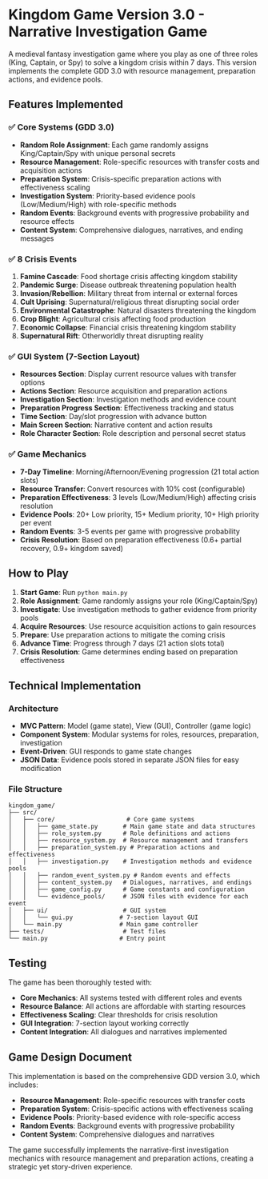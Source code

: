 # Kingdom Game Version 3.0 - Narrative Investigation Game

A medieval fantasy investigation game where you play as one of three roles (King, Captain, or Spy) to solve a kingdom crisis within 7 days. This version implements the complete GDD 3.0 with resource management, preparation actions, and evidence pools.

## Features Implemented

### ✅ Core Systems (GDD 3.0)
- **Random Role Assignment**: Each game randomly assigns King/Captain/Spy with unique personal secrets
- **Resource Management**: Role-specific resources with transfer costs and acquisition actions
- **Preparation System**: Crisis-specific preparation actions with effectiveness scaling
- **Investigation System**: Priority-based evidence pools (Low/Medium/High) with role-specific methods
- **Random Events**: Background events with progressive probability and resource effects
- **Content System**: Comprehensive dialogues, narratives, and ending messages

### ✅ 8 Crisis Events
1. **Famine Cascade**: Food shortage crisis affecting kingdom stability
2. **Pandemic Surge**: Disease outbreak threatening population health
3. **Invasion/Rebellion**: Military threat from internal or external forces
4. **Cult Uprising**: Supernatural/religious threat disrupting social order
5. **Environmental Catastrophe**: Natural disasters threatening the kingdom
6. **Crop Blight**: Agricultural crisis affecting food production
7. **Economic Collapse**: Financial crisis threatening kingdom stability
8. **Supernatural Rift**: Otherworldly threat disrupting reality

### ✅ GUI System (7-Section Layout)
- **Resources Section**: Display current resource values with transfer options
- **Actions Section**: Resource acquisition and preparation actions
- **Investigation Section**: Investigation methods and evidence count
- **Preparation Progress Section**: Effectiveness tracking and status
- **Time Section**: Day/slot progression with advance button
- **Main Screen Section**: Narrative content and action results
- **Role Character Section**: Role description and personal secret status

### ✅ Game Mechanics
- **7-Day Timeline**: Morning/Afternoon/Evening progression (21 total action slots)
- **Resource Transfer**: Convert resources with 10% cost (configurable)
- **Preparation Effectiveness**: 3 levels (Low/Medium/High) affecting crisis resolution
- **Evidence Pools**: 20+ Low priority, 15+ Medium priority, 10+ High priority per event
- **Random Events**: 3-5 events per game with progressive probability
- **Crisis Resolution**: Based on preparation effectiveness (0.6+ partial recovery, 0.9+ kingdom saved)

## How to Play

1. **Start Game**: Run `python main.py`
2. **Role Assignment**: Game randomly assigns your role (King/Captain/Spy)
3. **Investigate**: Use investigation methods to gather evidence from priority pools
4. **Acquire Resources**: Use resource acquisition actions to gain resources
5. **Prepare**: Use preparation actions to mitigate the coming crisis
6. **Advance Time**: Progress through 7 days (21 action slots total)
7. **Crisis Resolution**: Game determines ending based on preparation effectiveness

## Technical Implementation

### Architecture
- **MVC Pattern**: Model (game state), View (GUI), Controller (game logic)
- **Component System**: Modular systems for roles, resources, preparation, investigation
- **Event-Driven**: GUI responds to game state changes
- **JSON Data**: Evidence pools stored in separate JSON files for easy modification

### File Structure
```
kingdom_game/
├── src/
│   ├── core/                    # Core game systems
│   │   ├── game_state.py       # Main game state and data structures
│   │   ├── role_system.py      # Role definitions and actions
│   │   ├── resource_system.py  # Resource management and transfers
│   │   ├── preparation_system.py # Preparation actions and effectiveness
│   │   ├── investigation.py    # Investigation methods and evidence pools
│   │   ├── random_event_system.py # Random events and effects
│   │   ├── content_system.py   # Dialogues, narratives, and endings
│   │   ├── game_config.py      # Game constants and configuration
│   │   └── evidence_pools/     # JSON files with evidence for each event
│   ├── ui/                     # GUI system
│   │   └── gui.py             # 7-section layout GUI
│   └── main.py                # Main game controller
├── tests/                      # Test files
└── main.py                    # Entry point
```

## Testing

The game has been thoroughly tested with:
- **Core Mechanics**: All systems tested with different roles and events
- **Resource Balance**: All actions are affordable with starting resources
- **Effectiveness Scaling**: Clear thresholds for crisis resolution
- **GUI Integration**: 7-section layout working correctly
- **Content Integration**: All dialogues and narratives implemented

## Game Design Document

This implementation is based on the comprehensive GDD version 3.0, which includes:
- **Resource Management**: Role-specific resources with transfer costs
- **Preparation System**: Crisis-specific actions with effectiveness scaling
- **Evidence Pools**: Priority-based evidence with role-specific access
- **Random Events**: Background events with progressive probability
- **Content System**: Comprehensive dialogues and narratives

The game successfully implements the narrative-first investigation mechanics with resource management and preparation actions, creating a strategic yet story-driven experience.
